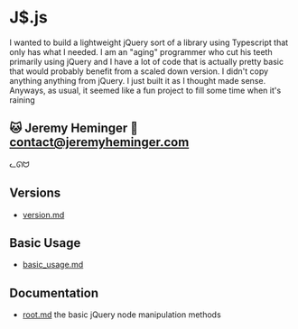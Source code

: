 
# J$.js

I wanted to build a lightweight jQuery sort of a library using Typescript that only has what I needed.
I am an "aging" programmer who cut his teeth primarily using jQuery and I have a lot of code that is actually pretty basic that would probably benefit from a scaled down version.
I didn't copy anything anything from jQuery. I just built it as I thought made sense.
Anyways, as usual, it seemed like a fun project to fill some time when it's raining

## :cat: Jeremy Heminger :email: contact@jeremyheminger.com


ᓚᘏᗢ

## Versions
- [version.md](version.md)
## Basic Usage
- [basic_usage.md](basic_usage.md)
## Documentation
- [root.md](root.md) the basic jQuery node manipulation methods